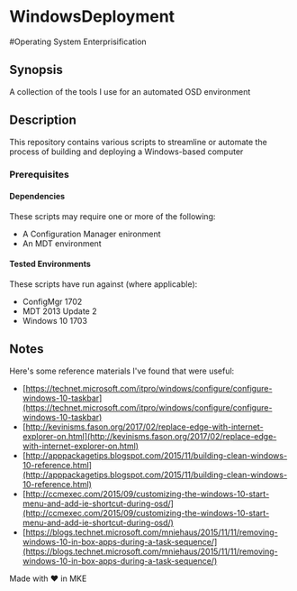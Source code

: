 # WindowsDeployment

#Operating System Enterprisification

## Synopsis
A collection of the tools I use for an automated OSD environment

## Description
This repository contains various scripts to streamline or automate the process of building and deploying a Windows-based computer

### Prerequisites
#### Dependencies
These scripts may require one or more of the following:
 * A Configuration Manager enironment
 * An MDT environment

#### Tested Environments
These scripts have run against (where applicable):
 * ConfigMgr 1702
 * MDT 2013 Update 2
 * Windows 10 1703

## Notes
Here's some reference materials I've found that were useful:

 * [https://technet.microsoft.com/itpro/windows/configure/configure-windows-10-taskbar](https://technet.microsoft.com/itpro/windows/configure/configure-windows-10-taskbar)
 * [http://kevinisms.fason.org/2017/02/replace-edge-with-internet-explorer-on.html](http://kevinisms.fason.org/2017/02/replace-edge-with-internet-explorer-on.html)
 * [http://apppackagetips.blogspot.com/2015/11/building-clean-windows-10-reference.html](http://apppackagetips.blogspot.com/2015/11/building-clean-windows-10-reference.html)
 * [http://ccmexec.com/2015/09/customizing-the-windows-10-start-menu-and-add-ie-shortcut-during-osd/](http://ccmexec.com/2015/09/customizing-the-windows-10-start-menu-and-add-ie-shortcut-during-osd/)
 * [https://blogs.technet.microsoft.com/mniehaus/2015/11/11/removing-windows-10-in-box-apps-during-a-task-sequence/](https://blogs.technet.microsoft.com/mniehaus/2015/11/11/removing-windows-10-in-box-apps-during-a-task-sequence/)

Made with ❤️ in MKE
